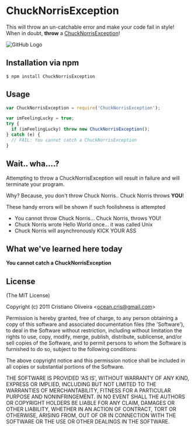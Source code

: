 # ChuckNorrisException

This will throw an un-catchable error and make your code fail in style!  
When in doubt, __throw__ a [ChuckNorrisException](http://criso.github.com/ChuckNorrisException/)!

![GitHub Logo](https://github.com/criso/ChuckNorrisException/blob/master/Chuck_Norris_Jedi_Master.jpg?raw=true)


## Installation via npm

    $ npm install ChuckNorrisException

## Usage

```js
var ChuckNorrisException = require('ChuckNorrisException');

var imFeelingLucky = true;
try {
  if (imFeelingLucky) throw new ChuckNorrisException();
} catch (e) {
  // FAIL: You cannot catch a ChuckNorrisException
}
```

## Wait.. wha....?
Attempting to throw a ChuckNorrisException will result in failure and will  
terminate your program. 

Why? Because, you don't throw Chuck Norris.. Chuck Norris throws __YOU__!

These handy errors will be shown if such foolishness is attempted

* You cannot throw Chuck Norris... Chuck Norris, throws YOU!
* Chuck Norris wrote Hello World once... it was called Unix
* Chuck Norris will asynchronously KICK YOUR ASS


## What we've learned here today
__You cannot catch a ChuckNorrisException__

## License

(The MIT License)

Copyright (c) 2011 Cristiano Oliveira &lt;ocean.cris@gmail.com&gt;

Permission is hereby granted, free of charge, to any person obtaining
a copy of this software and associated documentation files (the
'Software'), to deal in the Software without restriction, including
without limitation the rights to use, copy, modify, merge, publish,
distribute, sublicense, and/or sell copies of the Software, and to
permit persons to whom the Software is furnished to do so, subject to
the following conditions:

The above copyright notice and this permission notice shall be
included in all copies or substantial portions of the Software.

THE SOFTWARE IS PROVIDED 'AS IS', WITHOUT WARRANTY OF ANY KIND,
EXPRESS OR IMPLIED, INCLUDING BUT NOT LIMITED TO THE WARRANTIES OF
MERCHANTABILITY, FITNESS FOR A PARTICULAR PURPOSE AND NONINFRINGEMENT.
IN NO EVENT SHALL THE AUTHORS OR COPYRIGHT HOLDERS BE LIABLE FOR ANY
CLAIM, DAMAGES OR OTHER LIABILITY, WHETHER IN AN ACTION OF CONTRACT,
TORT OR OTHERWISE, ARISING FROM, OUT OF OR IN CONNECTION WITH THE
SOFTWARE OR THE USE OR OTHER DEALINGS IN THE SOFTWARE.

